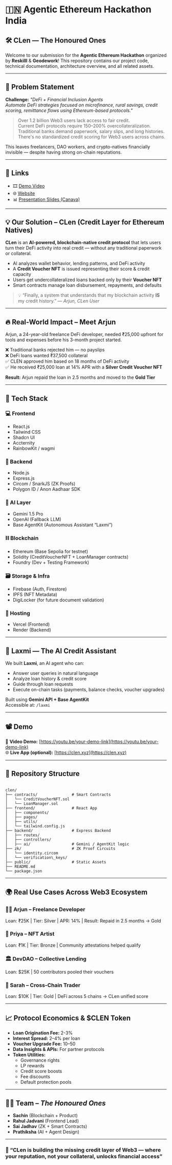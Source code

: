
# 🇮🇳 Agentic Ethereum Hackathon India  
## 🛠 CLen — The Honoured Ones

Welcome to our submission for the **Agentic Ethereum Hackathon** organized by **Reskilll** & **Geodework**! This repository contains our project code, technical documentation, architecture overview, and all related assets.

---

## 📌 Problem Statement  

**Challenge:** *"DeFi + Financial Inclusion Agents  
Automate DeFi strategies focused on microfinance, rural savings, credit scoring, remittance flows using Ethereum-based protocols."*

> Over 1.2 billion Web3 users lack access to fair credit.  
> Current DeFi protocols require 150–200% overcollateralization.  
> Traditional banks demand paperwork, salary slips, and long histories.  
> There's no standardized credit scoring for Web3 users across chains.

This leaves freelancers, DAO workers, and crypto-natives financially invisible — despite having strong on-chain reputations.

---
## 📎 Links

- 🎞️ [Demo Video](https://youtu.be/your-demo-link)  
- 🌐 [Website](https://clen.xyz)  
- 📊 [Presentation Slides (Canava)]([https://drive.google.com/your-ppt-link](https://www.canva.com/design/DAGsOPaFjGs/Wl-5-yC8Vr13GeZVf0pqAA/edit?utm_content=DAGsOPaFjGs&utm_campaign=designshare&utm_medium=link2&utm_source=sharebutton))

---

## 💡 Our Solution – CLen (Credit Layer for Ethereum Natives)

**CLen** is an **AI-powered, blockchain-native credit protocol** that lets users turn their DeFi activity into real credit — without any traditional paperwork or collateral.

- AI analyzes wallet behavior, lending patterns, and DeFi activity  
- A **Credit Voucher NFT** is issued representing their score & credit capacity  
- Users get undercollateralized loans backed only by their **Voucher NFT**  
- Smart contracts manage loan disbursement, repayments, and defaults

> 💡 “Finally, a system that understands that my blockchain activity **IS** my credit history.” — *Arjun, CLen User*

---

## 🔥 Real-World Impact – Meet Arjun

Arjun, a 24-year-old freelance DeFi developer, needed ₹25,000 upfront for tools and expenses before his 3-month project started.

❌ Traditional banks rejected him — no payslips  
❌ DeFi loans wanted ₹37,500 collateral  
✅ CLEN approved him based on 18 months of DeFi activity  
✅ He received ₹25,000 loan at 14% APR with a **Silver Credit Voucher NFT**

**Result:** Arjun repaid the loan in 2.5 months and moved to the **Gold Tier**

---

## 🧱 Tech Stack

### 💻 Frontend  
- React.js  
- Tailwind CSS  
- Shadcn UI  
- Accternity  
- RainbowKit / wagmi  

### 🔧 Backend  
- Node.js  
- Express.js  
- Circom / SnarkJS (ZK Proofs)  
- Polygon ID / Anon Aadhaar SDK  

### 🧠 AI Layer  
- Gemini 1.5 Pro  
- OpenAI (Fallback LLM)  
- Base AgentKit (Autonomous Assistant “Laxmi”)  

### ⛓ Blockchain  
- Ethereum (Base Sepolia for testnet)  
- Solidity (CreditVoucherNFT + LoanManager contracts)  
- Foundry (Dev + Testing Framework)  

### 🗃 Storage & Infra  
- Firebase (Auth, Firestore)  
- IPFS (NFT Metadata)  
- DigiLocker (for future document validation)  

### 🚀 Hosting  
- Vercel (Frontend)  
- Render (Backend)

---

## 🤖 Laxmi — The AI Credit Assistant  

We built **Laxmi**, an AI agent who can:

- Answer user queries in natural language  
- Analyze loan history & credit score  
- Guide through loan requests  
- Execute on-chain tasks (payments, balance checks, voucher upgrades)

Built using **Gemini API + Base AgentKit**  
Accessible at: `/laxmi`

---

## 📽 Demo  

🎥 **Video Demo:** [https://youtu.be/your-demo-link](https://youtu.be/your-demo-link)  
🌐 **Live App (optional):** [https://clen.xyz](https://clen.xyz)

---

## 📂 Repository Structure

```

clen/
├── contracts/               # Smart Contracts
│   └── CreditVoucherNFT.sol
│   └── LoanManager.sol
├── frontend/                # React App
│   ├── components/
│   ├── pages/
│   ├── utils/
│   └── tailwind.config.js
├── backend/                 # Express Backend
│   ├── routes/
│   ├── controllers/
│   ├── ai/                  # Gemini / AgentKit logic
├── zk/                      # ZK Proof Circuits
│   └── identity.circom
│   └── verification\_keys/
├── public/                  # Static Assets
├── README.md
└── package.json

```

---

## 🌍 Real Use Cases Across Web3 Ecosystem

### 👨‍💻 Arjun – Freelance Developer  
Loan: ₹25K | Tier: Silver | APR: 14% | Result: Repaid in 2.5 months → Gold

### 🎨 Priya – NFT Artist  
Loan: ₹1K | Tier: Bronze | Community attestations helped qualify

### 🏛 DevDAO – Collective Lending  
Loan: $25K | 50 contributors pooled their vouchers

### 🔄 Sarah – Cross-Chain Trader  
Loan: $10K | Tier: Gold | DeFi across 5 chains → CLen unified score

---

## 📈 Protocol Economics & $CLEN Token

- **Loan Origination Fee:** 2-3%  
- **Interest Spread:** 2–4% per loan  
- **Voucher Upgrade Fee:** $10–$50  
- **Data Insights & APIs:** For partner protocols  
- **Token Utilities:**  
  - Governance rights  
  - LP rewards  
  - Credit score boosts  
  - Fee discounts  
  - Default protection pools

---

## 🧑‍💻 Team – *The Honoured Ones*  
- **Sachin** (Blockchain + Product)  
- **Rahul Jadvani** (Frontend Lead)  
- **Sai Jadhav** (ZK + Smart Contracts)  
- **Prathiksha** (AI + Agent Design)

---



### 🚀 “CLen is building the missing credit layer of Web3 — where your reputation, not your collateral, unlocks financial access”
```

